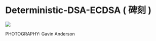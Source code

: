 # Deterministic-DSA-ECDSA ( 碑刻 )

![](https://github.com/ymmah/Deterministic-DSA-ECDSA/blob/master/merged%20mining/AI/ArtBoard%20Image%20(494).jpg)

PHOTOGRAPHY: Gavin Anderson
